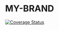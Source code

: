 # MY-BRAND

[![Coverage Status](https://coveralls.io/repos/github/katros1/MY-BRAND/badge.svg?branch=main)](https://coveralls.io/github/katros1/MY-BRAND?branch=main)
